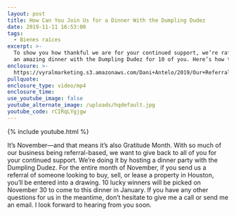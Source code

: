 ```yaml
---
layout: post
title: How Can You Join Us for a Dinner With the Dumpling Dudez
date: 2019-11-11 16:53:00
tags:
  - Bienes raíces
excerpt: >-
  To show you how thankful we are for your continued support, we’re raffling off
  an amazing dinner with the Dumpling Dudez for 10 of you. Here’s how to enter.
enclosure: >-
  https://vyralmarketing.s3.amazonaws.com/Dani+Antelo/2019/Our+Referral+Raffle+is+Here!.mp4
pullquote:
enclosure_type: video/mp4
enclosure_time:
use_youtube_image: false
youtube_alternate_image: /uploads/hqdefault.jpg
youtube_code: rCIRqLYgjgw
---
```


{% include youtube.html %}

It’s November—and that means it’s also Gratitude Month. With so much of our business being referral-based, we want to give back to all of you for your continued support. We’re doing it by hosting a dinner party with the Dumpling Dudez. For the entire month of November, if you send us a referral of someone looking to buy, sell, or lease a property in Houston, you’ll be entered into a drawing. 10 lucky winners will be picked on November 30 to come to this dinner in January. If you have any other questions for us in the meantime, don’t hesitate to give me a call or send me an email. I look forward to hearing from you soon.